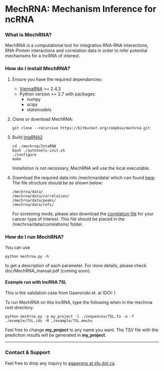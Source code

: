 **MechRNA**: Mechanism Inference for ncRNA
===================
### What is MechRNA?
MechRNA is a computational tool for integration RNA-RNA interactions, RNA-Protein interactions and correlation data in order to infer potential mechanisms for a lncRNA of interest.

### How do I install MechRNA?

1. Ensure you have the required dependancies:
 
	- [ViennaRNA](https://www.tbi.univie.ac.at/RNA/) >= 2.4.3
	- Python version >= 2.7 with packages:
	    - numpy
	    - scipy
		- statsmodels

2. Clone or download MechRNA:

	```
	git clone --recursive https://bitbucket.org/compbio/mechrna.git

	```

3. Build [IntaRNA2](https://github.com/BackofenLab/IntaRNA)

	```
	cd ./mechrna/IntaRNA
	bash ./autotools-init.sh
	./configure
	make
	```
	Installation is not necessary, MechRNA will use the local executable.

4. Download the required data into /mechrna/data/ which can found [here](https://zenodo.org/record/1115534/files/mechrna.data.grch38.tar.gz). The file structure should be as shown below:

	```
	/mechrna/data/
	/mechrna/data/correlation/
	/mechrna/data/peaks/
	/mechrna/data/refs/

	```
	For screening mode, please also download the [correlation file](https://zenodo.org/record/1115534) for your cancer type of interest. This file should be placed in the /mechrna/data/correlations/ folder.

### How do I run MechRNA?
You can use 
```
python mechrna.py -h
```
to get a description of each parameter. For more details, please check doc/MechRNA_manual.pdf (coming soon).


#### Example run with lncRNA 7SL

This is the validation case from Gawronski et. al (DOI: )

To run MechRNA on this lncRNA, type the following when in the mechrna root directory:

```
python mechrna.py -p my_project -l ./sequences/7SL.fa -a -T ./example/7SL.ids -M ./example/7SL.mechs

```

Feel free to change **my_project** to any name you want. The TSV file with the prediction results will be generated in **my_project**.


---


### Contact & Support

Feel free to drop any inquiry to [agawrons at sfu dot ca](mailto:).
